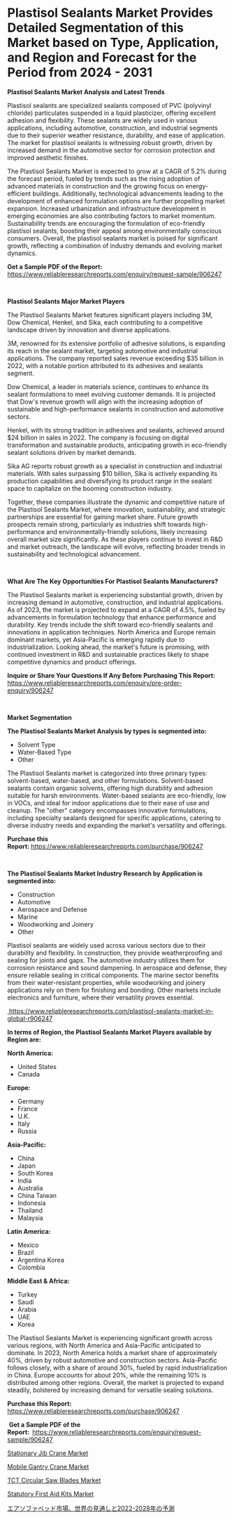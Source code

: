 <p><h1>Plastisol Sealants Market Provides Detailed Segmentation of this Market based on Type, Application, and Region and Forecast for the Period from 2024 - 2031</h1></p><p><strong>Plastisol Sealants Market Analysis and Latest Trends</strong></p>
<p><p>Plastisol sealants are specialized sealants composed of PVC (polyvinyl chloride) particulates suspended in a liquid plasticizer, offering excellent adhesion and flexibility. These sealants are widely used in various applications, including automotive, construction, and industrial segments due to their superior weather resistance, durability, and ease of application. The market for plastisol sealants is witnessing robust growth, driven by increased demand in the automotive sector for corrosion protection and improved aesthetic finishes. </p><p>The Plastisol Sealants Market is expected to grow at a CAGR of 5.2% during the forecast period, fueled by trends such as the rising adoption of advanced materials in construction and the growing focus on energy-efficient buildings. Additionally, technological advancements leading to the development of enhanced formulation options are further propelling market expansion. Increased urbanization and infrastructure development in emerging economies are also contributing factors to market momentum. Sustainability trends are encouraging the formulation of eco-friendly plastisol sealants, boosting their appeal among environmentally conscious consumers. Overall, the plastisol sealants market is poised for significant growth, reflecting a combination of industry demands and evolving market dynamics.</p></p>
<p><strong>Get a Sample PDF of the Report:&nbsp;</strong> <a href="https://www.reliableresearchreports.com/enquiry/request-sample/906247">https://www.reliableresearchreports.com/enquiry/request-sample/906247</a></p>
<p>&nbsp;</p>
<p><strong>Plastisol Sealants Major Market Players</strong></p>
<p><p>The Plastisol Sealants Market features significant players including 3M, Dow Chemical, Henkel, and Sika, each contributing to a competitive landscape driven by innovation and diverse applications. </p><p>3M, renowned for its extensive portfolio of adhesive solutions, is expanding its reach in the sealant market, targeting automotive and industrial applications. The company reported sales revenue exceeding $35 billion in 2022, with a notable portion attributed to its adhesives and sealants segment. </p><p>Dow Chemical, a leader in materials science, continues to enhance its sealant formulations to meet evolving customer demands. It is projected that Dow's revenue growth will align with the increasing adoption of sustainable and high-performance sealants in construction and automotive sectors. </p><p>Henkel, with its strong tradition in adhesives and sealants, achieved around $24 billion in sales in 2022. The company is focusing on digital transformation and sustainable products, anticipating growth in eco-friendly sealant solutions driven by market demands. </p><p>Sika AG reports robust growth as a specialist in construction and industrial materials. With sales surpassing $10 billion, Sika is actively expanding its production capabilities and diversifying its product range in the sealant space to capitalize on the booming construction industry.</p><p>Together, these companies illustrate the dynamic and competitive nature of the Plastisol Sealants Market, where innovation, sustainability, and strategic partnerships are essential for gaining market share. Future growth prospects remain strong, particularly as industries shift towards high-performance and environmentally-friendly solutions, likely increasing overall market size significantly. As these players continue to invest in R&D and market outreach, the landscape will evolve, reflecting broader trends in sustainability and technological advancement.</p></p>
<p>&nbsp;</p>
<p><strong>What Are The Key Opportunities For Plastisol Sealants Manufacturers?</strong></p>
<p><p>The Plastisol Sealants market is experiencing substantial growth, driven by increasing demand in automotive, construction, and industrial applications. As of 2023, the market is projected to expand at a CAGR of 4.5%, fueled by advancements in formulation technology that enhance performance and durability. Key trends include the shift toward eco-friendly sealants and innovations in application techniques. North America and Europe remain dominant markets, yet Asia-Pacific is emerging rapidly due to industrialization. Looking ahead, the market's future is promising, with continued investment in R&D and sustainable practices likely to shape competitive dynamics and product offerings.</p></p>
<p><strong>Inquire or Share Your Questions If Any Before Purchasing This Report:</strong> <a href="https://www.reliableresearchreports.com/enquiry/pre-order-enquiry/906247">https://www.reliableresearchreports.com/enquiry/pre-order-enquiry/906247</a></p>
<p>&nbsp;</p>
<p><strong>Market Segmentation</strong></p>
<p><strong>The Plastisol Sealants Market Analysis by types is segmented into:</strong></p>
<p><ul><li>Solvent Type</li><li>Water-Based Type</li><li>Other</li></ul></p>
<p><p>The Plastisol Sealants market is categorized into three primary types: solvent-based, water-based, and other formulations. Solvent-based sealants contain organic solvents, offering high durability and adhesion suitable for harsh environments. Water-based sealants are eco-friendly, low in VOCs, and ideal for indoor applications due to their ease of use and cleanup. The "other" category encompasses innovative formulations, including specialty sealants designed for specific applications, catering to diverse industry needs and expanding the market's versatility and offerings.</p></p>
<p><strong>Purchase this Report:&nbsp;</strong><a href="https://www.reliableresearchreports.com/purchase/906247">https://www.reliableresearchreports.com/purchase/906247</a></p>
<p>&nbsp;</p>
<p><strong>The Plastisol Sealants Market Industry Research by Application is segmented into:</strong></p>
<p><ul><li>Construction</li><li>Automotive</li><li>Aerospace and Defense</li><li>Marine</li><li>Woodworking and Joinery</li><li>Other</li></ul></p>
<p><p>Plastisol sealants are widely used across various sectors due to their durability and flexibility. In construction, they provide weatherproofing and sealing for joints and gaps. The automotive industry utilizes them for corrosion resistance and sound dampening. In aerospace and defense, they ensure reliable sealing in critical components. The marine sector benefits from their water-resistant properties, while woodworking and joinery applications rely on them for finishing and bonding. Other markets include electronics and furniture, where their versatility proves essential.</p></p>
<p><a href="https://www.reliableresearchreports.com/plastisol-sealants-market-in-global-r906247">&nbsp;https://www.reliableresearchreports.com/plastisol-sealants-market-in-global-r906247</a></p>
<p><strong>In terms of Region, the Plastisol Sealants Market Players available by Region are:</strong></p>
<p>
    <p> <strong> North America: </strong>
        <ul>
            <li>United States</li>
            <li>Canada</li>
        </ul>
        </p> 
    <p> <strong> Europe: </strong>
        <ul>
            <li>Germany</li>
            <li>France</li>
            <li>U.K.</li>
            <li>Italy</li>
            <li>Russia</li>
        </ul>
        </p> 
    <p> <strong> Asia-Pacific: </strong>
        <ul>
            <li>China</li>
            <li>Japan</li>
            <li>South Korea</li>
            <li>India</li>
            <li>Australia</li>
            <li>China Taiwan</li>
            <li>Indonesia</li>
            <li>Thailand</li>
            <li>Malaysia</li>
        </ul>
        </p> 
    <p> <strong> Latin America: </strong>
        <ul>
            <li>Mexico</li>
            <li>Brazil</li>
            <li>Argentina Korea</li>
            <li>Colombia</li>
        </ul>
        </p> 
    <p> <strong> Middle East & Africa: </strong>
        <ul>
            <li>Turkey</li>
            <li>Saudi</li>
            <li>Arabia</li>
            <li>UAE</li>
            <li>Korea</li>
        </ul>
    </p>
    </p>
<p><p>The Plastisol Sealants Market is experiencing significant growth across various regions, with North America and Asia-Pacific anticipated to dominate. In 2023, North America holds a market share of approximately 40%, driven by robust automotive and construction sectors. Asia-Pacific follows closely, with a share of around 30%, fueled by rapid industrialization in China. Europe accounts for about 20%, while the remaining 10% is distributed among other regions. Overall, the market is projected to expand steadily, bolstered by increasing demand for versatile sealing solutions.</p></p>
<p><strong>Purchase this Report: </strong><a href="https://www.reliableresearchreports.com/purchase/906247">https://www.reliableresearchreports.com/purchase/906247</a></p>
<p>&nbsp;<strong>Get a Sample PDF of the Report:&nbsp;&nbsp;</strong><a href="https://www.reliableresearchreports.com/enquiry/request-sample/906247">https://www.reliableresearchreports.com/enquiry/request-sample/906247</a></p>
<p><strong></strong></p>
<p><p><a href="https://medium.com/@joanstweart75/this-report-on-stationary-jib-crane-market-is-a-comprehensive-analysis-of-market-shares-fa66a41b8961">Stationary Jib Crane Market</a></p><p><a href="https://medium.com/@joanstweart75/the-global-mobile-gantry-crane-market-is-projected-to-experience-an-annual-growth-rate-of-4-2-9db916dff544">Mobile Gantry Crane Market</a></p><p><a href="https://issuu.com/reportprime-2/docs/tct-circular-saw-blades-market-size_04a28e4b3d583f">TCT Circular Saw Blades Market</a></p><p><a href="https://github.com/MarlinNader2023/Market-Research-Report-List-1/blob/main/statutory-first-aid-kits-market.md">Statutory First Aid Kits Market</a></p><p><a href="https://medium.com/@camron674/air-sofa-bed-market-global-outlook-and-forecast-2022-2028-market-%E3%81%AF-%E3%82%B3%E3%82%B9%E3%83%88%E7%AE%A1%E7%90%86%E3%81%A8%E5%8A%B9%E7%8E%87%E5%90%91%E4%B8%8A%E3%82%92%E5%84%AA%E5%85%88%E3%81%97%E3%81%BE%E3%81%99-98b8820cd3b2">エアソファベッド市場、世界の見通しと2022-2028年の予測</a></p></p>